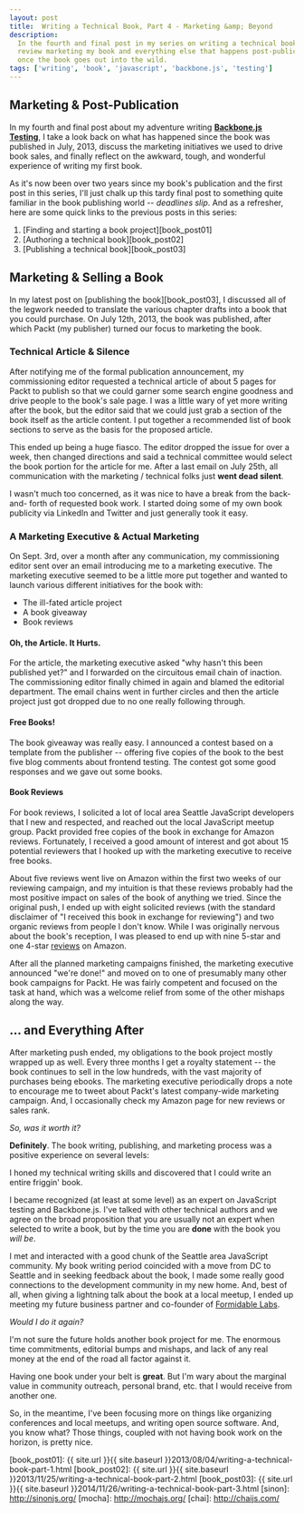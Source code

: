 ```yaml
---
layout: post
title:  Writing a Technical Book, Part 4 - Marketing &amp; Beyond
description:
  In the fourth and final post in my series on writing a technical book, I
  review marketing my book and everything else that happens post-publication
  once the book goes out into the wild.
tags: ['writing', 'book', 'javascript', 'backbone.js', 'testing']
---
```


## Marketing &amp; Post-Publication

In my fourth and final post about my adventure writing
**[Backbone.js Testing][book_packt]**, I take a look back on what has
happened since the book was published in July, 2013, discuss the
marketing initiatives we used to drive book sales, and finally reflect on the
awkward, tough, and wonderful experience of writing my first book.

As it's now been over two years since my book's publication and the first post
in this series, I'll just chalk up this tardy final post to something
quite familiar in the book publishing world -- _deadlines slip_. And as a
refresher, here are some quick links to the previous posts in this series:

1. [Finding and starting a book project][book_post01]
2. [Authoring a technical book][book_post02]
3. [Publishing a technical book][book_post03]

## Marketing &amp; Selling a Book

In my latest post on [publishing the book][book_post03], I discussed all of the
legwork needed to translate the various chapter drafts into a book that
you could purchase. On July 12th, 2013, the book was published, after which
Packt (my publisher) turned our focus to marketing the book.

<!-- more start -->

### Technical Article &amp; Silence

After notifying me of the formal publication announcement, my commissioning
editor requested a technical article of about 5 pages for Packt to publish so
that we could garner some search engine goodness and drive people to the book's
sale page. I was a little wary of yet more writing after the book, but the
editor said that we could just grab a section of the book itself as the article
content. I put together a recommended list of book sections to serve as the
basis for the proposed article.

This ended up being a huge fiasco. The editor dropped the issue for
over a week, then changed directions and said a technical committee
would select the book portion for the article for me. After a last email on
July 25th, all communication with the marketing / technical folks just
**went dead silent**.

I wasn't much too concerned, as it was nice to have a break from the back-and-
forth of requested book work. I started doing some of my own book publicity via
LinkedIn and Twitter and just generally took it easy.

### A Marketing Executive &amp; Actual Marketing

On Sept. 3rd, over a month after any communication, my commissioning editor sent
over an email introducing me to a marketing executive. The marketing executive
seemed to be a little more put together and wanted to launch various different
initiatives for the book with:

* The ill-fated article project
* A book giveaway
* Book reviews

#### Oh, the Article. It Hurts.

For the article, the marketing executive asked "why hasn't this been published
yet?" and I forwarded on the circuitous email chain of inaction. The
commissioning editor finally chimed in again and blamed the editorial
department. The email chains went in further circles and then the article
project just got dropped due to no one really following through.

#### Free Books!

The book giveaway was really easy. I announced a contest based on a template
from the publisher -- offering five copies of the book to the best five blog
comments about frontend testing. The contest got some good responses and we
gave out some books.

#### Book Reviews

For book reviews, I solicited a lot of local area Seattle JavaScript developers
that I new and respected, and reached out the local JavaScript meetup group.
Packt provided free copies of the book in exchange for Amazon reviews.
Fortunately, I received a good amount of interest and got about 15 potential
reviewers that I hooked up with the marketing executive to receive free books.

About five reviews went live on Amazon within the first two weeks of our
reviewing campaign, and my intuition is that these reviews probably had the most
positive impact on sales of the book of anything we tried. Since the original
push, I ended up with eight solicited reviews (with the standard disclaimer of
"I received this book in exchange for reviewing") and two organic reviews from
people I don't know. While I was originally nervous about the book's reception,
I was pleased to end up with nine 5-star and one 4-star [reviews][] on Amazon.

After all the planned marketing campaigns finished, the marketing executive
announced "we're done!" and moved on to one of presumably many other book
campaigns for Packt. He was fairly competent and focused on the task at hand,
which was a welcome relief from some of the other mishaps along the way.

## ... and Everything After

After marketing push ended, my obligations to the book project mostly wrapped up
as well. Every three months I get a royalty statement -- the book continues to
sell in the low hundreds, with the vast majority of purchases being ebooks. The
marketing executive periodically drops a note to encourage me to tweet about
Packt's latest company-wide marketing campaign. And, I occasionally check my
Amazon page for new reviews or sales rank.

_So, was it worth it?_

**Definitely**. The book writing, publishing, and marketing process was
a positive experience on several levels:

I honed my technical writing skills and discovered that I could write an entire
friggin' book.

I became recognized (at least at some level) as an expert on JavaScript testing
and Backbone.js. I've talked with other technical authors and we agree on the
broad proposition that you are usually not an expert when selected to write a
book, but by the time you are **done** with the book you _will be_.

I met and interacted with a good chunk of the Seattle area JavaScript community.
My book writing period coincided with a move from DC to Seattle and in seeking
feedback about the book, I made some really good connections to the development
community in my new home. And, best of all, when giving a lightning talk about
the book at a local meetup, I ended up meeting my future business partner and
co-founder of [Formidable Labs][fmd].

_Would I do it again?_

I'm not sure the future holds another book project for me. The enormous time
commitments, editorial bumps and mishaps, and lack of any real money at the end
of the road all factor against it.

Having one book under your belt is **great**. But I'm wary about the marginal
value in community outreach, personal brand, etc. that I would receive from
another one.

So, in the meantime, I've been focusing more on things like organizing
conferences and local meetups, and writing open source software. And, you know
what? Those things, coupled with not having book work on the horizon, is pretty
nice.

[reviews]: http://www.amazon.com/Backbone-js-Testing-Ryan-Roemer/dp/178216524X/ref=sr_1_8?ie=UTF8&qid=1444516246&sr=8-8#customerReviews
[fmd]: http://formidablelabs.com/
[backbone]: http://backbonejs.org/
[packtpub]: http://www.packtpub.com/
[book_repo]: https://github.com/ryan-roemer/backbone-testing/
[book_site]: http://backbone-testing.com/
[book_packt]: http://www.packtpub.com/backbonejs-testing/book
[book_post01]: {{ site.url }}{{ site.baseurl }}2013/08/04/writing-a-technical-book-part-1.html
[book_post02]: {{ site.url }}{{ site.baseurl }}2013/11/25/writing-a-technical-book-part-2.html
[book_post03]: {{ site.url }}{{ site.baseurl }}2014/11/26/writing-a-technical-book-part-3.html
[sinon]: http://sinonjs.org/
[mocha]: http://mochajs.org/
[chai]: http://chaijs.com/

<!-- more end -->
